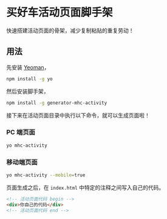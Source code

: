 # 买好车活动页面脚手架

快速搭建活动页面的骨架，减少复制粘贴的重复劳动！

## 用法

先安装 [Yeoman](http://yeoman.io)，

```bash
npm install -g yo
```

然后安装脚手架，

```bash
npm install -g generator-mhc-activity
```

接下来在活动页面目录中执行以下命令，就可以生成页面啦！

### PC 端页面

```bash
yo mhc-activity
```

### 移动端页面

```bash
yo mhc-activity --mobile=true
```

页面生成之后，在 `index.html` 中特定的注释之间写入自己的代码。

```html
<!-- 活动页面代码 begin -->
<div>你自己的代码</div>
<!-- 活动页面代码 end -->
```
